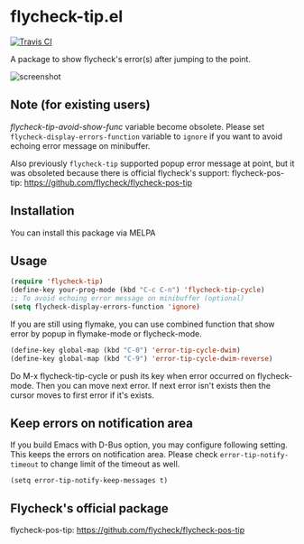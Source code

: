 # flycheck-tip.el
[![Travis CI](https://travis-ci.org/yuutayamada/flycheck-tip.svg?branch=master)](https://travis-ci.org/yuutayamada/flycheck-tip)

A package to show flycheck's error(s) after jumping to the point.

![screenshot](https://lh3.googleusercontent.com/-xQ9YEUo-ufc/UmSXPW51F5I/AAAAAAAACvw/VmendRlrXlA/s640/Screenshot%2520from%25202013-10-20%252022%253A51%253A32.png)

## Note (for existing users)

*flycheck-tip-avoid-show-func* variable become obsolete. Please
set `flycheck-display-errors-function` variable to `ignore` if you
want to avoid echoing error message on minibuffer.

Also previously `flycheck-tip` supported popup error message at point, but
it was obsoleted because there is official flycheck's support:
flycheck-pos-tip: https://github.com/flycheck/flycheck-pos-tip

## Installation

You can install this package via MELPA

## Usage

```lisp
(require 'flycheck-tip)
(define-key your-prog-mode (kbd "C-c C-n") 'flycheck-tip-cycle)
;; To avoid echoing error message on minibuffer (optional)
(setq flycheck-display-errors-function 'ignore)
```

If you are still using flymake, you can use combined function that
show error by popup in flymake-mode or flycheck-mode.

```lisp
(define-key global-map (kbd "C-0") 'error-tip-cycle-dwim)
(define-key global-map (kbd "C-9") 'error-tip-cycle-dwim-reverse)
```

Do M-x flycheck-tip-cycle or push its key when error occurred on
flycheck-mode. Then you can move next error.
If next error isn't exists then the cursor moves to first error if it's exists.

## Keep errors on notification area
If you build Emacs with D-Bus option, you may configure following setting.
This keeps the errors on notification area. Please check
`error-tip-notify-timeout` to change limit of the timeout as well.

    (setq error-tip-notify-keep-messages t)

## Flycheck's official package

flycheck-pos-tip: https://github.com/flycheck/flycheck-pos-tip

